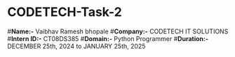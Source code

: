 # CODETECH-Task-2
#**Name:-** Vaibhav Ramesh bhopale
#**Company:-** CODETECH IT SOLUTIONS
#**Intern ID:-** CT08DS385
#**Domain:-** Python Programmer
#**Duration:-**  DECEMBER 25th, 2024 to JANUARY 25th, 2025
